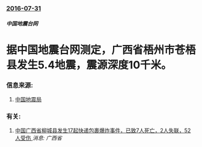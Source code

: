 ### [2016-07-31](/news/2016/07/31/index.md)

##### 中国地震台网
# 据中国地震台网测定，广西省梧州市苍梧县发生5.4地震，震源深度10千米。 




### 信息来源:

1. [中国地震局](http://www.cea.gov.cn/publish/dizhenj/464/479/20160731173022015761266/index.html)

### 有关:

1. [中国广西省柳城县发生17起快递包裹爆炸事件，已致7人死亡，2人失联，52人受伤 ](/news/2015/09/30/中国广西省柳城县发生17起快递包裹爆炸事件-已致7人死亡-2人失联-52人受伤.md) _消息: 广西省_
